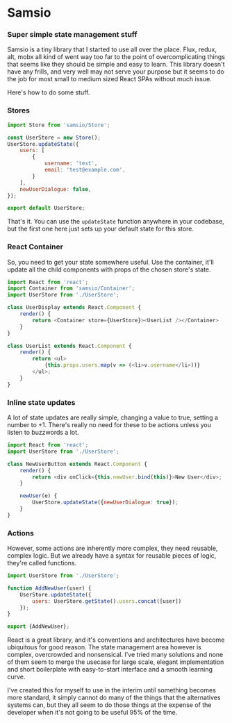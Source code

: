 # Samsio
### Super simple state management stuff

Samsio is a tiny library that I started to use all over the place. Flux, redux, alt, mobx all kind of went way too far to the point of overcomplicating things that seems like they should be simple and easy to learn. This library doesn't have any frills, and very well may not serve your purpose but it seems to do the job for most small to medium sized React SPAs without much issue.

Here's how to do some stuff.

### Stores
```javascript
import Store from 'samsio/Store';

const UserStore = new Store();
UserStore.updateState({
    users: [
        {
            username: 'test',
            email: 'test@example.com',
        }
    ],
    newUserDialogue: false,
});

export default UserStore;
```

That's it. You can use the `updateState` function anywhere in your codebase, but the first one here just sets up your default state for this store.

### React Container
So, you need to get your state somewhere useful. Use the container, it'll update all the child components with props of the chosen store's state.
```javascript
import React from 'react';
import Container from 'samsio/Container';
import UserStore from './UserStore';

class UserDisplay extends React.Component {
    render() {
        return <Container store={UserStore}><UserList /></Container>
    }
}

class UserList extends React.Component {
    render() {
        return <ul>
            {this.props.users.map(v => (<li>v.username</li>))}
        </ul>;
    }
}
```

### Inline state updates
A lot of state updates are really simple, changing a value to true, setting a number to +1. There's really no need for these to be actions unless you listen to buzzwords a lot.
```javascript
import React from 'react';
import UserStore from './UserStore';

class NewUserButton extends React.Component {
    render() {
        return <div onClick={this.newUser.bind(this)}>New User</div>;
    }

    newUser(e) {
        UserStore.updateState({newUserDialogue: true});
    }
}
```

### Actions
However, some actions are inherently more complex, they need reusable, complex logic. But we already have a syntax for reusable pieces of logic, they're called functions.
```javascript
import UserStore from './UserStore';

function AddNewUser(user) {
    UserStore.updateState({
        users: UserStore.getState().users.concat([user])
    });
}

export {AddNewUser};
```

React is a great library, and it's conventions and architectures have become ubiquitous for good reason. The state management area however is complex, overcrowded and nonsensical. I've tried many solutions and none of them seem to merge the usecase for large scale, elegant implementation and short boilerplate with easy-to-start interface and a smooth learning curve.

I've created this for myself to use in the interim until something becomes more standard, it simply cannot do many of the things that the alternatives systems can, but they all seem to do those things at the expense of the developer when it's not going to be useful 95% of the time.
